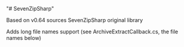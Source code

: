 "# SevenZipSharp" 

Based on v0.64 sources SevenZipSharp original library

Adds long file names support (see ArchiveExtractCallback.cs, the file names below)
